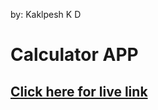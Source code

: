 by: Kaklpesh K D

# Calculator APP

## [Click here for live link](https://kdjscalculator.netlify.app/)